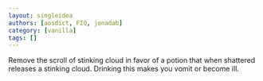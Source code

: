 ```yaml
---
layout: singleidea
authors: [aosdict, FIQ, jonadab]
category: [vanilla]
tags: []
---
```

Remove the scroll of stinking cloud in favor of a potion that when shattered releases a stinking cloud. Drinking this makes you vomit or become ill.

